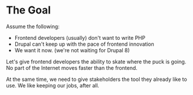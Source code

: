 #  The Goal

Assume the following:

* Frontend developers (usually) don't want to write PHP
* Drupal can't keep up with the pace of frontend innovation
* We want it now. (we're not waiting for Drupal 8)

Let's give frontend developers the ability to skate where the puck is going. No part of the Internet moves faster than the frontend.

At the same time, we need to give stakeholders the tool they already like to use. We like keeping our jobs, after all.
